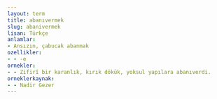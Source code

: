 ```yaml
---
layout: term
title: abanıvermek
slug: abanivermek
lisan: Türkçe
anlamlar:
- Ansızın, çabucak abanmak
ozellikler:
- - -e
ornekler:
- - Zifirî bir karanlık, kırık dökük, yoksul yapılara abanıverdi.
orneklerkaynak:
- - Nadir Gezer
---
```


